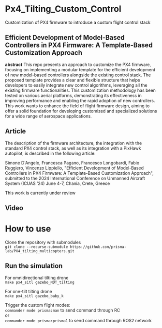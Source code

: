 # Px4_Tilting_Custom_Control
 Customization of PX4 firmware to introduce a custom flight control stack 

## Efficient Development of Model-Based Controllers in PX4 Firmware: A Template-Based Customization Approach
__abstract__ This repo presents an approach to customize the PX4 firmware, focusing on implementing a modular template for the efficient development of new model-based controllers alongside the existing control stack. The proposed template provides a clear and flexible structure that helps developers to easily integrate new control algorithms, leveraging all the existing firmware functionalities. This customization methodology has been tested on various aerial platforms, demonstrating its effectiveness in improving performance and enabling the rapid adoption of new controllers. 
This work wants to enhance the field of flight firmware design, aiming to offer a solid foundation for developing customized and specialized solutions for a wide range of aerospace applications.
## Article
The description of the firmware architecture, the integration with the standard PX4 control stack, as well as its integration with a PixHawk autopilot, is described in the following article:

Simone D'Angelo, Francesca Pagano, Francesco Longobardi, Fabio Ruggiero, Vincenzo Lippiello, "Efficient Development of Model-Based Controllers in PX4 Firmware: A Template-Based Customization Approach", submitted to the 2024 International Conference on Unmanned Aircraft System (ICUAS ’24)  June 4-7, Chania, Crete, Greece

This work is currently under review

## Video


# How to use
Clone the repository with submodules <br />
`git clone --recurse-submodule https://github.com/prisma-lab/PX4_tilting_multicopters.git`

## Run the simulation
For omnidirectional tilting drone <br />
`make px4_sitl gazebo_NDT_tilting`

For one-tilt tilting drone <br />
`make px4_sitl gazebo_baby_k`

Trigger the custom flight modes:<br />
`commander mode prisma:man` to send command through RC<br />
or<br />
`commander mode prisma:prisma1` to send command through ROS2 network<br />

